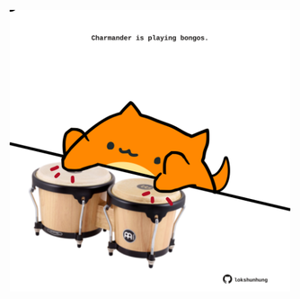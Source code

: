 <!-- built at 07/11/2022, 22:00:49 UTC -->
<p align="center">
  <img width="500" height="500" src="./ReadmeImage.svg">
</p>
